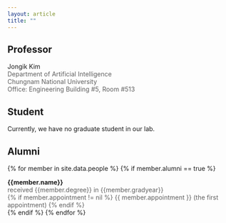 ```yaml
---
layout: article
title: ""
---
```


## Professor

<div class="grid">
  <div class="cell cell--auto">
	  <div>
      Jongik Kim 
      <script type="text/javascript">
      var email="jongik"
      var domain="cnu.ac.kr"
      document.write("<a style=text-decoration:none href="+"mail"+"to:"+email+"@"+domain+">"+"<i class=\"fas fa-envelope fa-fw\"><\/i>"+"<\/a>")
      </script>
      <a href="https://jongikkim.github.io"><i class="fas fa-home fa-fw"></i></a>
      </div>
	  <div style="color: #606060; font-size: 1em;">
	  Department of Artificial Intelligence
      </div>
	  <div style="color: #606060; font-size: 1em;">
	  Chungnam National University
      </div>
	  <div style="color: #606060; font-size: 1em;">
      Office: Engineering Building #5, Room #513
	  </div>
  </div>
</div>

## Student
Currently, we have no graduate student in our lab.

## Alumni
{% for member in site.data.people %}
    {% if member.alumni == true %}
<div class="grid">
  <div class="cell cell--auto">
	  <div style="font-size: 1em; font-weight: bolder;">{{member.name}}</div>
	  <div style="color: #606060; font-size: 1em;"> received {{member.degree}} in {{member.gradyear}}</div>
	  <div style="color: #606060; font-size: 1em;">
          {% if member.appointment != nil %}
              {{ member.appointment }} (the first appointment)
          {% endif %}
          </div>
  </div>
</div>

<div class="m-3"></div>
    {% endif %}
{% endfor %}

